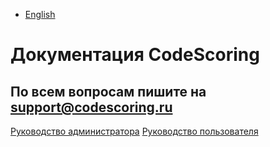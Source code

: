 - [English](index.en/)

# Документация CodeScoring

## По всем вопросам пишите на [support@codescoring.ru](mailto:support@codescoring.ru)

[Руководство администратора](/on-premise/server-requirements/) [Руководство пользователя](/osa/)

